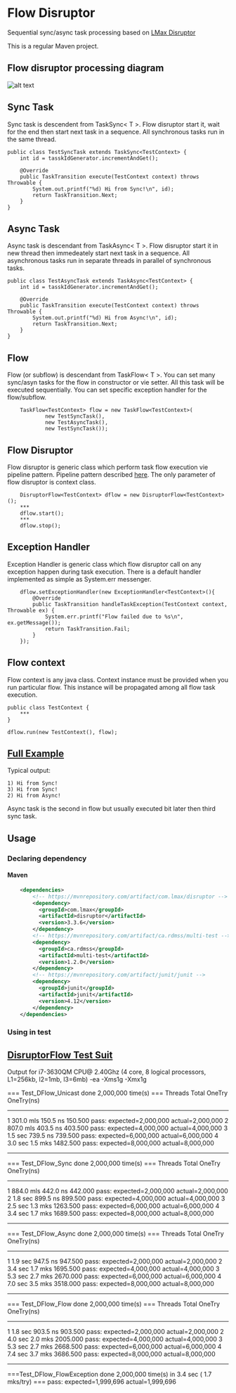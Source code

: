 # Flow Disruptor
Sequential sync/async task processing based on [LMax Disruptor](https://github.com/LMAX-Exchange/disruptor)

This is a regular Maven project.

## Flow disruptor processing diagram

![alt text](https://github.com/serhioms/DisruptorFlow/blob/master/result/DisruptorFlow.png)


## Sync Task

Sync task is descendent from TaskSync< T >. Flow disruptor start it, wait for the end then start next task in a sequence. All synchronous tasks run in the same thread.

    public class TestSyncTask extends TaskSync<TestContext> {
    	int id = tasskIdGenerator.incrementAndGet();
    	
        @Override
        public TaskTransition execute(TestContext context) throws Throwable {
            System.out.printf("%d) Hi from Sync!\n", id);
            return TaskTransition.Next;
        }
    }

## Async Task

Async task is descendant from TaskAsync< T >. Flow disruptor start it in new thread then immedeately start next task in a sequence. All asynchronous tasks run in separate threads in parallel of synchronous tasks.

    public class TestAsyncTask extends TaskAsync<TestContext> {
    	int id = tasskIdGenerator.incrementAndGet();

    	@Override
        public TaskTransition execute(TestContext context) throws Throwable {
            System.out.printf("%d) Hi from Async!\n", id);
            return TaskTransition.Next;
        }
    }
    
## Flow
                
Flow (or subflow) is descendant from TaskFlow< T >. You can set many sync/asyn tasks for the flow in constructor or vie setter. All this task will be executed sequentially. You can set specific exception handler for the flow/subflow.

	    TaskFlow<TestContext> flow = new TaskFlow<TestContext>(
	            new TestSyncTask(),
	            new TestAsyncTask(),
	            new TestSyncTask());

## Flow Disruptor

Flow disruptor is generic class which perform task flow execution vie pipeline pattern. Pipeline pattern described [here](https://github.com/LMAX-Exchange/disruptor/blob/master/docs/Disruptor.docx). The only parameter of flow disruptor is context class.

	    DisruptorFlow<TestContext> dflow = new DisruptorFlow<TestContext>();
        ***
	    dflow.start();
        ***
	    dflow.stop();

## Exception Handler

Exception Handler is generic class which flow disruptor call on any exception happen during task execution. There is a default handler implemented as simple as System.err messenger.

	    dflow.setExceptionHandler(new ExceptionHandler<TestContext>(){
	        @Override
	        public TaskTransition handleTaskException(TestContext context, Throwable ex) {
	            System.err.printf("Flow failed due to %s\n", ex.getMessage());
	            return TaskTransition.Fail;
	        }
	    });

## Flow context

Flow context is any java class. Context instance must be provided when you run particular flow. This instance will be propagated among all flow task execution.

    public class TestContext {
    	***
    }
    
    dflow.run(new TestContext(), flow);


## [Full Example](https://github.com/serhioms/DisruptorFlow/blob/master/test/ca/rdmss/test/dflow/DFlowExample.java)

Typical output:

	1) Hi from Sync!
	3) Hi from Sync!
	2) Hi from Async!
	
Async task is the second in flow but usually executed bit later then third sync task.

    
## Usage

### Declaring dependency
#### Maven

```xml
    <dependencies>
        <!-- https://mvnrepository.com/artifact/com.lmax/disruptor -->
        <dependency>
          <groupId>com.lmax</groupId>
          <artifactId>disruptor</artifactId>
          <version>3.3.6</version>
        </dependency>
        <!-- https://mvnrepository.com/artifact/ca.rdmss/multi-test -->
        <dependency>
          <groupId>ca.rdmss</groupId>
          <artifactId>multi-test</artifactId>
          <version>1.2.0</version>
        </dependency>
        <!-- https://mvnrepository.com/artifact/junit/junit -->
        <dependency>
          <groupId>junit</groupId>
          <artifactId>junit</artifactId>
          <version>4.12</version>
        </dependency>
    </dependencies>
```


### Using in test

## [DisruptorFlow Test Suit](https://github.com/serhioms/DisruptorFlow/blob/master/test/ca/rdmss/test/dflow/Suite_DFlow.java)

Output for i7-3630QM CPU@ 2.40Ghz (4 core, 8 logical processors, L1=256kb, l2=1mb, l3=6mb) -ea -Xms1g -Xmx1g

=== Test_DFlow_Unicast done 2,000,000 time(s) ===
Threads Total      OneTry     OneTry(ns)
------- ---------- ---------- ----------
1       301.0  mls 150.5   ns    150.500 pass: expected=2,000,000 actual=2,000,000
2       807.0  mls 403.5   ns    403.500 pass: expected=4,000,000 actual=4,000,000
3       1.5    sec 739.5   ns    739.500 pass: expected=6,000,000 actual=6,000,000
4       3.0    sec 1.5    mks   1482.500 pass: expected=8,000,000 actual=8,000,000
------- ---------- ---------- ----------

=== Test_DFlow_Sync done 2,000,000 time(s) ===
Threads Total      OneTry     OneTry(ns)
------- ---------- ---------- ----------
1       884.0  mls 442.0   ns    442.000 pass: expected=2,000,000 actual=2,000,000
2       1.8    sec 899.5   ns    899.500 pass: expected=4,000,000 actual=4,000,000
3       2.5    sec 1.3    mks   1263.500 pass: expected=6,000,000 actual=6,000,000
4       3.4    sec 1.7    mks   1689.500 pass: expected=8,000,000 actual=8,000,000
------- ---------- ---------- ----------

=== Test_DFlow_Async done 2,000,000 time(s) ===
Threads Total      OneTry     OneTry(ns)
------- ---------- ---------- ----------
1       1.9    sec 947.5   ns    947.500 pass: expected=2,000,000 actual=2,000,000
2       3.4    sec 1.7    mks   1695.500 pass: expected=4,000,000 actual=4,000,000
3       5.3    sec 2.7    mks   2670.000 pass: expected=6,000,000 actual=6,000,000
4       7.0    sec 3.5    mks   3518.000 pass: expected=8,000,000 actual=8,000,000
------- ---------- ---------- ----------

=== Test_DFlow_Flow done 2,000,000 time(s) ===
Threads Total      OneTry     OneTry(ns)
------- ---------- ---------- ----------
1       1.8    sec 903.5   ns    903.500 pass: expected=2,000,000 actual=2,000,000
2       4.0    sec 2.0    mks   2005.000 pass: expected=4,000,000 actual=4,000,000
3       5.3    sec 2.7    mks   2668.500 pass: expected=6,000,000 actual=6,000,000
4       7.4    sec 3.7    mks   3686.500 pass: expected=8,000,000 actual=8,000,000
------- ---------- ---------- ----------

===Test_DFlow_FlowException done 2,000,000 time(s) in   3.4 sec (  1.7 mks/try) === pass: expected=1,999,696 actual=1,999,696


